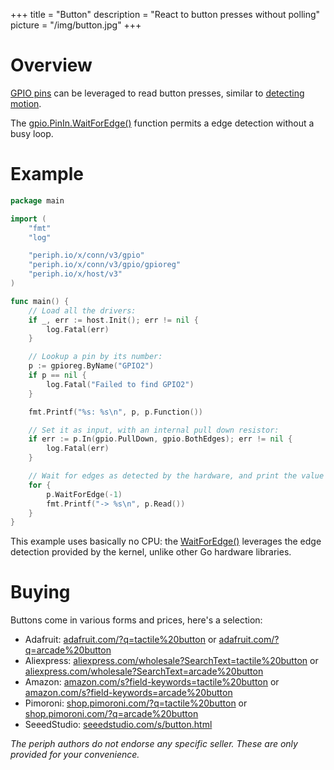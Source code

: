 +++
title = "Button"
description = "React to button presses without polling"
picture = "/img/button.jpg"
+++

# Overview

[GPIO pins](/device/gpio/) can be leveraged to read button presses, similar to
[detecting motion](/device/pir/).

The [gpio.PinIn.WaitForEdge()](https://periph.io/x/conn/v3/gpio#PinIn)
function permits a edge detection without a busy loop.


# Example

```go
package main

import (
    "fmt"
    "log"

    "periph.io/x/conn/v3/gpio"
    "periph.io/x/conn/v3/gpio/gpioreg"
    "periph.io/x/host/v3"
)

func main() {
    // Load all the drivers:
    if _, err := host.Init(); err != nil {
        log.Fatal(err)
    }

    // Lookup a pin by its number:
    p := gpioreg.ByName("GPIO2")
    if p == nil {
        log.Fatal("Failed to find GPIO2")
    }

    fmt.Printf("%s: %s\n", p, p.Function())

    // Set it as input, with an internal pull down resistor:
    if err := p.In(gpio.PullDown, gpio.BothEdges); err != nil {
        log.Fatal(err)
    }

    // Wait for edges as detected by the hardware, and print the value read:
    for {
        p.WaitForEdge(-1)
        fmt.Printf("-> %s\n", p.Read())
    }
}
```

This example uses basically no CPU: the
[WaitForEdge()](https://periph.io/x/conn/v3/gpio#PinIn) leverages the edge
detection provided by the kernel, unlike other Go hardware libraries.


# Buying

Buttons come in various forms and prices, here's a selection:

- Adafruit:
  [adafruit.com/?q=tactile%20button](https://www.adafruit.com/?q=tactile%20button)
  or
  [adafruit.com/?q=arcade%20button](https://www.adafruit.com/?q=arcade%20button)
- Aliexpress:
  [aliexpress.com/wholesale?SearchText=tactile%20button](https://aliexpress.com/wholesale?SearchText=tactile%20button)
  or
  [aliexpress.com/wholesale?SearchText=arcade%20button](https://aliexpress.com/wholesale?SearchText=arcade%20button)
- Amazon:
  [amazon.com/s?field-keywords=tactile%20button](https://amazon.com/s?field-keywords=tactile%20button)
  or
  [amazon.com/s?field-keywords=arcade%20button](https://amazon.com/s?field-keywords=arcade%20button)
- Pimoroni:
  [shop.pimoroni.com/?q=tactile%20button](https://shop.pimoroni.com/?q=tactile%20button)
  or
  [shop.pimoroni.com/?q=arcade%20button](https://shop.pimoroni.com/?q=arcade%20button)
- SeeedStudio:
  [seeedstudio.com/s/button.html](https://seeedstudio.com/s/button.html)

_The periph authors do not endorse any specific seller. These are only provided
for your convenience._
